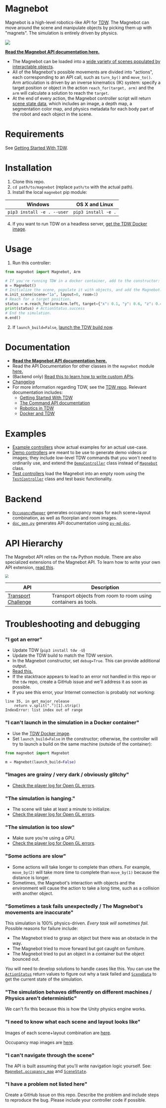 # Magnebot

Magnebot is a high-level robotics-like API for [TDW](https://github.com/threedworld-mit/tdw). The Magnebot can move around the scene and manipulate objects by picking them up with "magnets". The simulation is entirely driven by physics.

![](doc/images/reach_high.gif)

**[Read the Magnebot API documentation here.](https://github.com/alters-mit/magnebot/blob/main/doc/magnebot_controller.md)**

- The Magnebot can be loaded into a [wide variety of scenes populated by interactable objects](https://github.com/alters-mit/magnebot/tree/main/doc/images/floorplans). 
- All of the Magnebot's possible movements are divided into "actions", each corresponding to an API call, such as `turn_by()` and `move_to()`. Arm articulation is driven by an inverse kinematics (IK) system: specify a target position or object in the action `reach_for(target, arm)` and the `arm` will calculate a solution to reach the `target`. 
- At the end of every action, the Magnebot controller script will return  [scene state data](https://github.com/alters-mit/magnebot/blob/main/doc/scene_state.md), which includes an image, a depth map, a segmentation color map, and physics metadata for each body part of the robot and each object in the scene.

# Requirements

See [Getting Started With TDW](https://github.com/threedworld-mit/tdw/blob/master/Documentation/getting_started.md).

# Installation

1. Clone this repo.
2. `cd path/to/magnebot` (replace `path/to` with the actual path).
3. Install the local `magnebot` pip module:

| Windows                    | OS X and Linux      |
| -------------------------- | ------------------- |
| `pip3 install -e . --user` | `pip3 install -e .` |

4. If  you want to run TDW on a headless server, [get the TDW Docker image](https://github.com/threedworld-mit/tdw/blob/master/Documentation/Docker/docker.md).

# Usage

1. Run this controller:

```python
from magnebot import Magnebot, Arm

# If you're running TDW in a docker container, add to the constructor: launch_build=False
m = Magnebot()
# Initialize the scene, populate it with objects, and add the Magnebot.
m.init_scene(scene="1a", layout=0, room=1)
# Reach for a target position.
status = m.reach_for(arm=Arm.left, target={"x": 0.1, "y": 0.6, "z": 0.4})
print(status) # ActionStatus.success
# End the simulation.
m.end()
```

2. If `launch_build=False`, [launch the TDW build now](https://github.com/threedworld-mit/tdw/blob/master/Documentation/getting_started.md).

# Documentation

- **[Read the Magnebot API documentation here.](https://github.com/alters-mit/magnebot/blob/main/doc/magnebot_controller.md)**
- Read the API Documentation for other classes in the `magnebot` module [here.](https://github.com/alters-mit/magnebot/tree/main/doc)
- (Backend only) [Read this to learn how to write custom APIs](https://github.com/alters-mit/magnebot/blob/main/doc/custom_apis.md).
- [Changelog](https://github.com/alters-mit/magnebot/blob/main/doc/changelog.md)
- For more information regarding TDW, see the [TDW repo](https://github.com/threedworld-mit/tdw/). Relevant documentation includes:
  - [Getting Started With TDW](https://github.com/threedworld-mit/tdw/blob/master/Documentation/getting_started.md) 
  - [The Command API documentation](https://github.com/threedworld-mit/tdw/blob/master/Documentation/api/command_api.md)
  - [Robotics in TDW](https://github.com/threedworld-mit/tdw/blob/master/Documentation/misc_frontend/robots.md)
  - [Docker and TDW](https://github.com/threedworld-mit/tdw/blob/master/Documentation/Docker/docker.md)

# Examples

- [Example controllers](https://github.com/alters-mit/magnebot/tree/main/controllers/examples) show actual examples for an actual use-case.
- [Demo controllers](https://github.com/alters-mit/magnebot/tree/main/controllers/demos) are meant to be use to generate demo videos or images; they include low-level TDW commands that you won't need to ordinarily use, and extend the [`DemoController`](https://github.com/alters-mit/magnebot/blob/main/doc/demo_controller.md) class instead of [`Magnebot`](https://github.com/alters-mit/magnebot/blob/main/doc/magnebot_controller.md) class.
- [Test controllers](https://github.com/alters-mit/magnebot/tree/main/controllers/tests) load the Magnebot into an empty room using the [`TestController`](https://github.com/alters-mit/magnebot/blob/main/doc/test_controller.md) class and test basic functionality.

# Backend

- [`OccupancyMapper`](https://github.com/alters-mit/magnebot/blob/main/util/occupancy_mapper.py) generates occupancy maps for each scene+layout combination, as well as floorplan and room images.
- [`doc_gen.py`](https://github.com/alters-mit/magnebot/blob/main/util/doc_gen.py) generates API documentation using [`py-md-doc`](https://pypi.org/project/py-md-doc/).

# API Hierarchy

The Magnebot API relies on the `tdw` Python module. There are also specialized extensions of the Magnebot API. To learn how to write your own API extension, [read this](https://github.com/alters-mit/magnebot/blob/main/doc/custom_apis.md).

<img src="doc/images/api_hierarchy.png" style="zoom:67%;" />

| API                                                          | Description                                                  |
| ------------------------------------------------------------ | ------------------------------------------------------------ |
| [Transport Challenge](https://github.com/alters-mit/transport_challenge) | Transport objects from room to room using containers as tools. |

# Troubleshooting and debugging

### "I got an error"

- Update TDW (`pip3 install tdw -U`)
- Update the TDW build to match the TDW version.
- In the Magnebot constructor, set `debug=True`. This can provide additional output.
- [Read this.](https://github.com/threedworld-mit/tdw/blob/master/Documentation/misc_frontend/debug_tdw.md)
- If the stacktrace appears to lead to an error not handled in this repo or the `tdw` repo, create a GitHub issue and we'll address it as soon as possible.
- If you see this error, your Internet connection is probably not working:
```
line 35, in get_major_release
    return v.split(".")[1].strip()
IndexError: list index out of range
```

### "I can't launch in the simulation in a Docker container"

- Use the [TDW Docker image](https://github.com/threedworld-mit/tdw/blob/master/Documentation/Docker/docker.md).
- Set `launch_build=False` in the constructor; otherwise, the controller will try to launch a build on the same machine (outside of the container):

```python
from magnebot import Magnebot

m = Magnebot(launch_build=False)
```

### "Images are grainy / very dark / obviously glitchy"

- [Check the player log for Open GL errors](https://github.com/threedworld-mit/tdw/blob/master/Documentation/misc_frontend/debug_tdw.md).

### "The simulation is hanging."

- The scene will take at least a minute to initialize.
- [Check the player log for Open GL errors](https://github.com/threedworld-mit/tdw/blob/master/Documentation/misc_frontend/debug_tdw.md).

### "The simulation is too slow"

- Make sure you're using a GPU.
- [Check the player log for Open GL errors](https://github.com/threedworld-mit/tdw/blob/master/Documentation/misc_frontend/debug_tdw.md).

### "Some actions are slow"

- Some actions will take longer to complete than others. For example, `move_by(2)` will take more time to complete than `move_by(1)` because the distance is longer.
- Sometimes, the Magnebot's interaction with objects and the environment will cause the action to take a long time, such as a collision with another object.

### "Sometimes a task fails unexpectedly / The Magnebot's movements are inaccurate"

This simulation is 100% physics-driven. *Every task will sometimes fail.* Possible reasons for failure include:

- The Magnebot tried to grasp an object but there was an obstacle in the way.
- The Magnebot tried to move forward but got caught on furniture.
- The Magnebot tried to put an object in a container but the object bounced out.

*You* will need to develop solutions to handle cases like this. You can use the [`ActionStatus`](https://github.com/alters-mit/magnebot/blob/main/doc/action_status.md) return values to figure out why a task failed and [`SceneData`](https://github.com/alters-mit/magnebot/blob/main/doc/scene_data.md) to get the current state of the simulation.

### "The simulation behaves differently on different machines / Physics aren't deterministic"

We can't fix this because this is how the Unity physics engine works.

### "I need to know what each scene and layout looks like"

Images of each scene+layout combination are [here](https://github.com/alters-mit/magnebot/tree/master/doc/images/floorplans).

Occupancy map images are [here](https://github.com/alters-mit/magnebot/tree/master/doc/images/occupancy_maps).

### "I can't navigate through the scene"

The API is built assuming that you'll write navigation logic yourself. See: [`Magnebot.occupancy_map`](https://github.com/alters-mit/magnebot/blob/main/doc/magnebot_controller.md) and [`SceneState`](https://github.com/alters-mit/magnebot/blob/main/doc/scene_state.md).

### "I have a problem not listed here"

Create a GitHub Issue on this repo. Describe the problem and include steps to reproduce the bug. Please include your controller code if possible.

